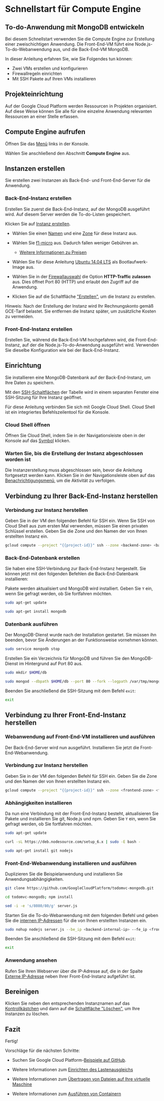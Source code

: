 # Schnellstart für Compute Engine

## To-do-Anwendung mit MongoDB entwickeln

<walkthrough-tutorial-duration duration="15"></walkthrough-tutorial-duration>

Bei diesem Schnellstart verwenden Sie die Compute Engine zur Erstellung einer
zweischichtigen Anwendung. Die Front-End-VM führt eine
Node.js-To-do-Webanwendung aus, und die Back-End-VM MongoDB.

In dieser Anleitung erfahren Sie, wie Sie Folgendes tun können:

*   Zwei VMs erstellen und konfigurieren
*   Firewallregeln einrichten
*   Mit SSH Pakete auf Ihren VMs installieren

## Projekteinrichtung

Auf der Google Cloud Platform werden Ressourcen in Projekten organisiert. Auf
diese Weise können Sie alle für eine einzelne Anwendung relevanten Ressourcen an
einer Stelle erfassen.

<walkthrough-project-billing-setup permissions="compute.instances.create"></walkthrough-project-billing-setup>

## Compute Engine aufrufen

Öffnen Sie das [Menü][spotlight-console-menu] links in der Konsole.

Wählen Sie anschließend den Abschnitt **Compute Engine** aus.

<walkthrough-menu-navigation sectionid="COMPUTE_SECTION"></walkthrough-menu-navigation>

## Instanzen erstellen

Sie erstellen zwei Instanzen als Back-End- und Front-End-Server für die
Anwendung.

### Back-End-Instanz erstellen

Erstellen Sie zuerst die Back-End-Instanz, auf der MongoDB ausgeführt wird. Auf
diesem Server werden die To-do-Listen gespeichert.

Klicken Sie auf [Instanz erstellen][spotlight-create-instance].

*   Wählen Sie einen [Namen][spotlight-instance-name] und eine
    [Zone][spotlight-instance-zone] für diese Instanz aus.

*   Wählen Sie [f1-micro][spotlight-machine-type] aus. Dadurch fallen weniger
    Gebühren an.

    *   [Weitere Informationen zu Preisen][pricing]

*   Wählen Sie für diese Anleitung [Ubuntu 14.04 LTS][spotlight-boot-disk] als
    Bootlaufwerk-Image aus.

*   Wählen Sie in der [Firewallauswahl][spotlight-firewall] die Option
    **HTTP-Traffic zulassen** aus. Dies öffnet Port 80 (HTTP) und erlaubt den
    Zugriff auf die Anwendung.

*   Klicken Sie auf die Schaltfläche ["Erstellen"][spotlight-submit-create], um
    die Instanz zu erstellen.

Hinweis: Nach der Erstellung der Instanz wird Ihr Rechnungskonto gemäß GCE-Tarif
belastet. Sie entfernen die Instanz später, um zusätzliche Kosten zu vermeiden.

### Front-End-Instanz erstellen

Erstellen Sie, während die Back-End-VM hochgefahren wird, die Front-End-Instanz,
auf der die Node.js-To-do-Anwendung ausgeführt wird. Verwenden Sie dieselbe
Konfiguration wie bei der Back-End-Instanz.

## Einrichtung

Sie installieren eine MongoDB-Datenbank auf der Back-End-Instanz, um Ihre Daten
zu speichern.

Mit den [SSH-Schaltflächen][spotlight-ssh-buttons] der Tabelle wird in einem
separaten Fenster eine SSH-Sitzung für Ihre Instanz geöffnet.

Für diese Anleitung verbinden Sie sich mit Google Cloud Shell. Cloud Shell ist
ein integriertes Befehlszeilentool für die Konsole.

### Cloud Shell öffnen

Öffnen Sie Cloud Shell, indem Sie in der Navigationsleiste oben in der Konsole
auf das <walkthrough-cloud-shell-icon></walkthrough-cloud-shell-icon>
[Symbol][spotlight-open-devshell] klicken.

### Warten Sie, bis die Erstellung der Instanz abgeschlossen worden ist

Die Instanzerstellung muss abgeschlossen sein, bevor die Anleitung fortgesetzt
werden kann. Klicken Sie in der Navigationsleiste oben auf das
[Benachrichtigungsmenü][spotlight-notification-menu], um die Aktivität zu
verfolgen.

## Verbindung zu Ihrer Back-End-Instanz herstellen

### Verbindung zur Instanz herstellen

Geben Sie in der VM den folgenden Befehl für SSH ein. Wenn Sie SSH von Cloud
Shell aus zum ersten Mal verwenden, müssen Sie einen privaten Schlüssel
erstellen. Geben Sie die Zone und den Namen der von Ihnen erstellten Instanz
ein.

```bash
gcloud compute --project "{{project-id}}" ssh --zone <backend-zone> <backend-name>
```

### Back-End-Datenbank erstellen

Sie haben eine SSH-Verbindung zur Back-End-Instanz hergestellt. Sie können jetzt
mit den folgenden Befehlen die Back-End-Datenbank installieren:

Pakete werden aktualisiert und MongoDB wird installiert. Geben Sie `Y` ein, wenn
Sie gefragt werden, ob Sie fortfahren möchten.

```bash
sudo apt-get update
```

```bash
sudo apt-get install mongodb
```

### Datenbank ausführen

Der MongoDB-Dienst wurde nach der Installation gestartet. Sie müssen ihn
beenden, bevor Sie Änderungen an der Funktionsweise vornehmen können.

```bash
sudo service mongodb stop
```

Erstellen Sie ein Verzeichnis für MongoDB und führen Sie den MongoDB-Dienst im
Hintergrund auf Port 80 aus.

```bash
sudo mkdir $HOME/db
```

```bash
sudo mongod --dbpath $HOME/db --port 80 --fork --logpath /var/tmp/mongodb
```

Beenden Sie anschließend die SSH-Sitzung mit dem Befehl `exit`:

```bash
exit
```

## Verbindung zu Ihrer Front-End-Instanz herstellen

### Webanwendung auf Front-End-VM installieren und ausführen

Der Back-End-Server wird nun ausgeführt. Installieren Sie jetzt die
Front-End-Webanwendung.

### Verbindung zur Instanz herstellen

Geben Sie in der VM den folgenden Befehl für SSH ein. Geben Sie die Zone und den
Namen der von Ihnen erstellten Instanz ein.

```bash
gcloud compute --project "{{project-id}}" ssh --zone <frontend-zone> <frontend-name>
```

### Abhängigkeiten installieren

Da nun eine Verbindung mit der Front-End-Instanz besteht, aktualisieren Sie
Pakete und installieren Sie git, Node.js und npm. Geben Sie `Y` ein, wenn Sie
gefragt werden, ob Sie fortfahren möchten.

```bash
sudo apt-get update
```

```bash
curl -sL https://deb.nodesource.com/setup_6.x | sudo -E bash -
```

```bash
sudo apt-get install git nodejs
```

### Front-End-Webanwendung installieren und ausführen

Duplizieren Sie die Beispielanwendung und installieren Sie
Anwendungsabhängigkeiten.

```bash
git clone https://github.com/GoogleCloudPlatform/todomvc-mongodb.git
```

```bash
cd todomvc-mongodb; npm install
```

```bash
sed -i -e 's/8080/80/g' server.js
```

Starten Sie die To-do-Webanwendung mit dem folgenden Befehl und geben Sie die
[internen IP-Adressen][spotlight-internal-ip] für die von Ihnen erstellten
Instanzen ein.

```bash
sudo nohup nodejs server.js --be_ip <backend-internal-ip> --fe_ip <frontend-internal-ip> &
```

Beenden Sie anschließend die SSH-Sitzung mit dem Befehl `exit`:

```bash
exit
```

### Anwendung ansehen

Rufen Sie Ihren Webserver über die IP-Adresse auf, die in der Spalte
[Externe IP-Adresse][spotlight-external-ip] neben Ihrer Front-End-Instanz
aufgeführt ist.

## Bereinigen

Klicken Sie neben den entsprechenden Instanznamen auf das
[Kontrollkästchen][spotlight-instance-checkbox] und dann auf die
[Schaltfläche "Löschen"][spotlight-delete-button], um Ihre Instanzen zu löschen.

## Fazit

<walkthrough-conclusion-trophy></walkthrough-conclusion-trophy>

Fertig!

Vorschläge für die nächsten Schritte:

*   Suchen Sie Google Cloud
    Platform-[Beispiele auf GitHub](http://googlecloudplatform.github.io/).

*   Weitere Informationen zum
    [Einrichten des Lastenausgleichs](https://cloud.google.com/compute/docs/load-balancing/)

*   Weitere Informationen zum
    [Übertragen von Dateien auf Ihre virtuelle Maschine](https://cloud.google.com/compute/docs/instances/transfer-files/)

*   Weitere Informationen zum
    [Ausführen von Containern](https://cloud.google.com/compute/docs/containers)

[pricing]: https://cloud.google.com/compute/#compute-engine-pricing
[spotlight-boot-disk]: walkthrough://spotlight-pointer?cssSelector=vm-set-boot-disk
[spotlight-console-menu]: walkthrough://spotlight-pointer?spotlightId=console-nav-menu
[spotlight-control-panel]: walkthrough://spotlight-pointer?cssSelector=#p6n-action-bar-container-main
[spotlight-create-instance]: walkthrough://spotlight-pointer?spotlightId=gce-zero-new-vm,gce-vm-list-new
[spotlight-delete-button]: walkthrough://spotlight-pointer?cssSelector=.p6n-icon-delete
[spotlight-external-ip]: walkthrough://spotlight-pointer?cssSelector=.p6n-external-link
[spotlight-firewall]: walkthrough://spotlight-pointer?spotlightId=gce-vm-add-firewall
[spotlight-instance-checkbox]: walkthrough://spotlight-pointer?cssSelector=.p6n-checkbox-form-label
[spotlight-instance-name]: walkthrough://spotlight-pointer?spotlightId=gce-vm-add-name
[spotlight-instance-zone]: walkthrough://spotlight-pointer?spotlightId=gce-vm-add-zone-select
[spotlight-internal-ip]: walkthrough://spotlight-pointer?cssSelector=gce-internal-ip
[spotlight-machine-type]: walkthrough://spotlight-pointer?spotlightId=gce-add-machine-type-select
[spotlight-notification-menu]: walkthrough://spotlight-pointer?cssSelector=.p6n-notification-dropdown,.cfc-icon-notifications
[spotlight-open-devshell]: walkthrough://spotlight-pointer?spotlightId=devshell-activate-button
[spotlight-ssh-buttons]: walkthrough://spotlight-pointer?cssSelector=gce-connect-to-instance
[spotlight-submit-create]: walkthrough://spotlight-pointer?spotlightId=gce-submit
[spotlight-vm-list]: walkthrough://spotlight-pointer?cssSelector=vm2-instance-list%20.p6n-checkboxed-table
